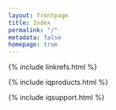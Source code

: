 ```yaml
---
layout: frontpage
title: Index
permalink: "/"
metadata: false
homepage: true
---
```


{% include linkrefs.html %}

{% include iqproducts.html %}

{% include iqsupport.html %}
